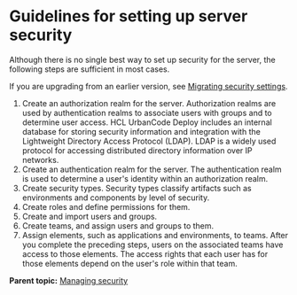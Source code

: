 # Guidelines for setting up server security

Although there is no single best way to set up security for the server, the following steps are sufficient in most cases.

If you are upgrading from an earlier version, see [Migrating security settings](../../com.udeploy.install.doc/topics/upgrade_security.md).

1.   Create an authorization realm for the server. Authorization realms are used by authentication realms to associate users with groups and to determine user access. HCL UrbanCode Deploy includes an internal database for storing security information and integration with the Lightweight Directory Access Protocol \(LDAP\). LDAP is a widely used protocol for accessing distributed directory information over IP networks. 
2.   Create an authentication realm for the server. The authentication realm is used to determine a user's identity within an authorization realm. 
3.   Create security types. Security types classify artifacts such as environments and components by level of security.
4.   Create roles and define permissions for them. 
5.  Create and import users and groups.
6.   Create teams, and assign users and groups to them. 
7.   Assign elements, such as applications and environments, to teams. After you complete the preceding steps, users on the associated teams have access to those elements. The access rights that each user has for those elements depend on the user's role within that team.

**Parent topic:** [Managing security](../../com.udeploy.admin.doc/topics/security_ch.md)

